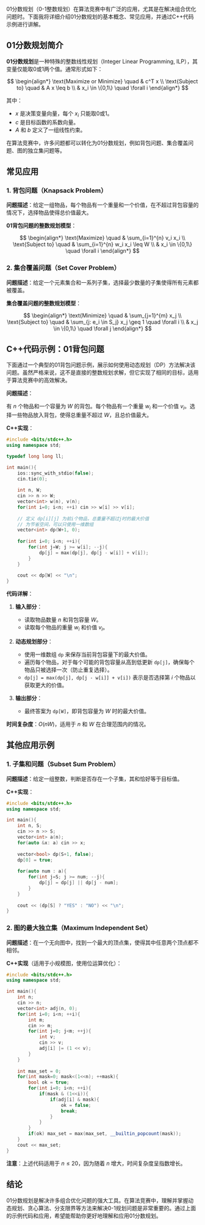 
01分数规划（0-1整数规划）在算法竞赛中有广泛的应用，尤其是在解决组合优化问题时。下面我将详细介绍01分数规划的基本概念、常见应用，并通过C++代码示例进行讲解。

## 01分数规划简介

**01分数规划**是一种特殊的整数线性规划（Integer Linear Programming, ILP），其变量仅能取0或1两个值。通常形式如下：

$$
\begin{align*}
\text{Maximize or Minimize} \quad & c^T x \\
\text{Subject to} \quad & A x \leq b \\
& x_i \in \{0,1\} \quad \forall i
\end{align*}
$$

其中：
- $x$ 是决策变量向量，每个 $x_i$ 只能取0或1。
- $c$ 是目标函数的系数向量。
- $A$ 和 $b$ 定义了一组线性约束。

在算法竞赛中，许多问题都可以转化为01分数规划，例如背包问题、集合覆盖问题、图的独立集问题等。

## 常见应用

### 1. 背包问题（Knapsack Problem）

**问题描述**：给定一组物品，每个物品有一个重量和一个价值，在不超过背包容量的情况下，选择物品使得总价值最大。

**01背包问题的整数规划模型**：

$$
\begin{align*}
\text{Maximize} \quad & \sum_{i=1}^{n} v_i x_i \\
\text{Subject to} \quad & \sum_{i=1}^{n} w_i x_i \leq W \\
& x_i \in \{0,1\} \quad \forall i
\end{align*}
$$

### 2. 集合覆盖问题（Set Cover Problem）

**问题描述**：给定一个元素集合和一系列子集，选择最少数量的子集使得所有元素都被覆盖。

**集合覆盖问题的整数规划模型**：

$$
\begin{align*}
\text{Minimize} \quad & \sum_{j=1}^{m} x_j \\
\text{Subject to} \quad & \sum_{j: e_i \in S_j} x_j \geq 1 \quad \forall i \\
& x_j \in \{0,1\} \quad \forall j
\end{align*}
$$

## C++代码示例：01背包问题

下面通过一个典型的01背包问题示例，展示如何使用动态规划（DP）方法解决该问题。虽然严格来说，这不是直接的整数规划求解，但它实现了相同的目标，适用于算法竞赛中的高效解决。

**问题描述**：

有 $n$ 个物品和一个容量为 $W$ 的背包。每个物品有一个重量 $w_i$ 和一个价值 $v_i$。选择一些物品放入背包，使得总重量不超过 $W$，且总价值最大。

**C++实现**：

```cpp
#include <bits/stdc++.h>
using namespace std;

typedef long long ll;

int main(){
    ios::sync_with_stdio(false);
    cin.tie(0);
    
    int n, W;
    cin >> n >> W;
    vector<int> w(n), v(n);
    for(int i=0; i<n; ++i) cin >> w[i] >> v[i];
    
    // 定义 dp[i][j] 为前i个物品，总重量不超过j时的最大价值
    // 为节省空间，可以只使用一维数组
    vector<int> dp(W+1, 0);
    
    for(int i=0; i<n; ++i){
        for(int j=W; j >= w[i]; --j){
            dp[j] = max(dp[j], dp[j - w[i]] + v[i]);
        }
    }
    
    cout << dp[W] << "\n";
}
```

**代码详解**：

1. **输入部分**：
    - 读取物品数量 $n$ 和背包容量 $W$。
    - 读取每个物品的重量 $w_i$ 和价值 $v_i$。

2. **动态规划部分**：
    - 使用一维数组 `dp` 来保存当前背包容量下的最大价值。
    - 遍历每个物品，对于每个可能的背包容量从高到低更新 `dp[j]`，确保每个物品只被选择一次（防止重复选择）。
    - `dp[j] = max(dp[j], dp[j - w[i]] + v[i])` 表示是否选择第 $i$ 个物品以获取更大的价值。

3. **输出部分**：
    - 最终答案为 `dp[W]`，即背包容量为 $W$ 时的最大价值。

**时间复杂度**：$O(nW)$，适用于 $n$ 和 $W$ 在合理范围内的情况。

## 其他应用示例

### 1. 子集和问题（Subset Sum Problem）

**问题描述**：给定一组整数，判断是否存在一个子集，其和恰好等于目标值。

**C++实现**：

```cpp
#include <bits/stdc++.h>
using namespace std;

int main(){
    int n, S;
    cin >> n >> S;
    vector<int> a(n);
    for(auto &x: a) cin >> x;
    
    vector<bool> dp(S+1, false);
    dp[0] = true;
    
    for(auto num : a){
        for(int j=S; j >= num; --j){
            dp[j] = dp[j] || dp[j - num];
        }
    }
    
    cout << (dp[S] ? "YES" : "NO") << "\n";
}
```

### 2. 图的最大独立集（Maximum Independent Set）

**问题描述**：在一个无向图中，找到一个最大的顶点集，使得其中任意两个顶点都不相邻。

**C++实现**（适用于小规模图，使用位运算优化）：

```cpp
#include <bits/stdc++.h>
using namespace std;

int main(){
    int n;
    cin >> n;
    vector<int> adj(n, 0);
    for(int i=0; i<n; ++i){
        int m;
        cin >> m;
        for(int j=0; j<m; ++j){
            int v;
            cin >> v;
            adj[i] |= (1 << v);
        }
    }
    
    int max_set = 0;
    for(int mask=0; mask<(1<<n); ++mask){
        bool ok = true;
        for(int i=0; i<n; ++i){
            if(mask & (1<<i)){
                if(adj[i] & mask){
                    ok = false;
                    break;
                }
            }
        }
        if(ok) max_set = max(max_set, __builtin_popcount(mask));
    }
    cout << max_set;
}
```

**注意**：上述代码适用于 $n \leq 20$，因为随着 $n$ 增大，时间复杂度呈指数增长。

## 结论

01分数规划是解决许多组合优化问题的强大工具。在算法竞赛中，理解并掌握动态规划、贪心算法、分支限界等方法来解决0-1规划问题是非常重要的。通过上面的示例代码和应用，希望能帮助你更好地理解和应用01分数规划。

